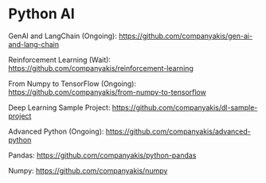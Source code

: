 # Python AI

GenAI and LangChain (Ongoing):
https://github.com/companyakis/gen-ai-and-lang-chain

Reinforcement Learning (Wait):
https://github.com/companyakis/reinforcement-learning

From Numpy to TensorFlow (Ongoing):
https://github.com/companyakis/from-numpy-to-tensorflow

Deep Learning Sample Project:
https://github.com/companyakis/dl-sample-project

Advanced Python (Ongoing):
https://github.com/companyakis/advanced-python

Pandas: 
https://github.com/companyakis/python-pandas

Numpy: 
https://github.com/companyakis/numpy


